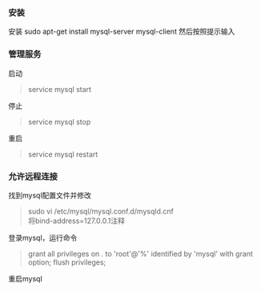 ### 安装
安装
    sudo apt-get install mysql-server mysql-client
然后按照提示输入

### 管理服务
启动
>service mysql start

停止
>service mysql stop

重启
>service mysql restart

### 允许远程连接

找到mysql配置文件并修改
>sudo vi /etc/mysql/mysql.conf.d/mysqld.cnf  
将bind-address=127.0.0.1注释

登录mysql，运行命令
>grant all privileges on *.* to 'root'@'%' identified by 'mysql' with grant option;
>flush privileges;

重启mysql
